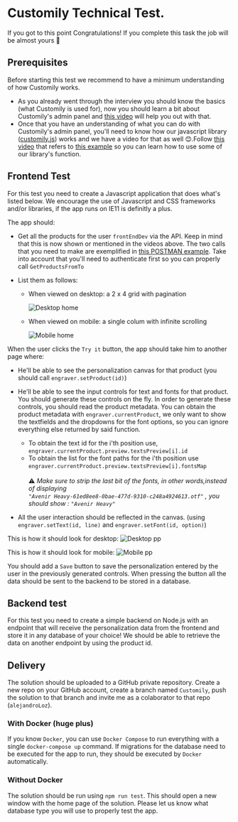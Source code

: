 # Customily Technical Test.

If you got to this point Congratulations! If you complete this task the job will be almost yours 💪

## Prerequisites
Before starting this test we recommend to have a minimum understanding of how Customily works.
- As you already went through the interview you should know the basics (what Customily is used for), now you should learn a bit about Customily's admin panel and [this video](https://www.youtube.com/watch?v=j6-fIL6bSTA) will help you out with that.
- Once that you have an understanding of what you can do with Customily's admin panel, you'll need to know how our javascript library ([customily.js](https://cdn.customily.com/customily.js)) works 
and we have a video for that as well 😊.Follow [this video](https://www.youtube.com/watch?v=nFA4rfmzXqk) that refers to [this example](https://cdn.customily.com/example.html) so you can learn how to use some of our library's function.

## Frontend Test
For this test you need to create a Javascript application that does what's listed below.
We encourage the use of Javascript and CSS frameworks and/or libraries, if the app runs on IE11 is definitly a plus.

The app should:
- Get all the products for the user `frontEndDev` via the API. Keep in mind that this is now shown or mentioned in the videos above.
The two calls that you need to make are exemplified in [this POSTMAN example](https://app.customily.com/CustomilyAPIExamples.postman_collection.json). 
Take into account that you'll need to authenticate first so you can properly call `GetProductsFromTo`

- List them as follows:

  - When viewed on desktop: a 2 x 4 grid with pagination 
  
    ![Desktop home](http://i.imgur.com/KAVLzbH.png)

  - When viewed on mobile: a single colum with infinite scrolling 
  
    ![Mobile home](https://i.imgur.com/PoDR0py.png)  
   
When the user clicks the `Try it` button, the app should take him to another page where:

  - He'll be able to see the personalization canvas for that product (you should call `engraver.setProduct(id)`)
  - He'll be able to see the input controls for text and fonts for that product. You should generate these controls on the fly.
    In order to generate these controls, you should read the product metadata.  You can obtain the product metadata with `engraver.currentProduct`, we only want to show the textfields and the dropdowns for the font options, so you can ignore everything else returned by said function.

      - To obtain the text id for the i'th position use, `engraver.currentProduct.preview.textsPreview[i].id`
      - To obtain the list for the font paths for the i'th position use `engraver.currentProduct.preview.textsPreview[i].fontsMap`<br /> <br />
:warning: *Make sure to strip the last bit of the fonts, in other words,instead of displaying <br/>`"Avenir Heavy-61ed8ee8-0bae-477d-9310-c248a4924613.otf"` , you should show : `"Avenir Heavy"`*

  - All the user interaction should be reflected in the canvas. (using `engraver.setText(id, line)` and `engraver.setFont(id, option)`)
  
  This is how it should look for desktop:
  ![Desktop pp](https://i.imgur.com/7Il9WwC.png)
  
  This is how it should look for mobile:
  ![Mobile pp](https://i.imgur.com/CMUrC4b.png)
  
  You should add a `Save` button to save the personalization entered by the user in the previously generated controls. When pressing the button all the data should be sent to the backend to be stored in a database.
  
## Backend test
For this test you need to create a simple backend on Node.js with an endpoint that will receive the personalization data from the frontend and store it in any database of your choice! We should be able to retrieve the data on another endpoint by using the product id.
   
## Delivery
The solution should be uploaded to a GitHub private repository. Create a new repo on your GitHub account, create a branch named `Customily`, push the solution to that branch and invite me as a colaborator to that repo (`alejandroLoz`).

### With Docker (huge plus)
If you know `Docker`, you can use `Docker Compose` to run everything with a single `docker-compose up` command. If migrations for the database need to be executed for the app to run, they should be executed by `Docker` automatically.

### Without Docker
The solution should be run using `npm run test`. This should open a new window with the home page of the solution. Please let us know what database type you will use to properly test the app.
